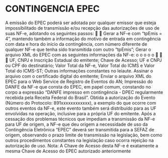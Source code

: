 # CONTINGENCIA EPEC

A emissão do EPEC poderá ser adotada por qualquer emissor que esteja impossibilitado de
transmissão e/ou recepção das autorizações de uso de suas NF-e, adotando os seguintes
passos:


Gerar a NF-e com “tpEmis = 4”, mantendo também a informação do motivo de entrada em
contingência com data e hora do início da contingência, com número diferente de qualquer
NF-e que tenha sido transmitida com outro “tpEmis”;
Gerar o arquivo XML do EPEC com as seguintes informações da NF-e:
o
o
o
o
o



UF, CNPJ e Inscrição Estadual do emitente;
Chave de Acesso;
UF e CNPJ ou CPF do destinatário;
Valor Total da NF-e, Valor Total do ICMS e Valor Total do ICMS-ST;
Outras informações constantes no leiaute.
Assinar o arquivo com o certificado digital do emitente;
Enviar o arquivo XML do EPEC para o Web Service de Registro de Eventos do AN;
Impressão do DANFE da NF-e que consta do EPEC, em papel comum, constando no corpo
a expressão “DANFE impresso em contingência - DPEC regularmente recebida pela
Receita Federal do Brasil”.
Obtida a autorização do Evento (Número do Protocolo: 891xxxxxxxxxxxx), a exemplo do que
ocorre com outros eventos da NF-e, este evento também será distribuído para as UF
envolvidas na operação, inclusive para a própria UF do emitente.
Após a cessação dos problemas técnicos que impediam a transmissão da NF-e para UF de
origem, a NF-e que deu origem a necessidade de uso da Contingência Eletrônica “EPEC”
deverá ser transmitida para a SEFAZ de origem, observando o prazo limite de transmissão na
legislação, bem como outros procedimentos constantes na legislação caso ocorra rejeição na
autorização de uso.
Nota: A Chave de Acesso desta NF-e é exatamente a mesma Chave de Acesso do EPEC
autorizado anteriormente
